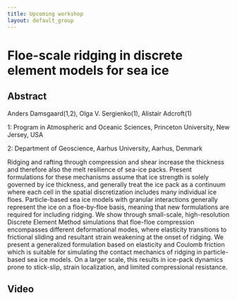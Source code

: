 ```yaml
---
title: Upcoming workshop
layout: default_group
---
```

# Floe-scale ridging in discrete element models for sea ice
## Abstract

Anders Damsgaard(1,2), Olga V. Sergienko(1), Alistair Adcroft(1)

1: Program in Atmospheric and Oceanic Sciences, Princeton University,
New Jersey, USA

2: Department of Geoscience, Aarhus University, Aarhus, Denmark

Ridging and rafting through compression and shear increase the
thickness and therefore also the melt resilience of sea-ice packs.
Present formulations for these mechanisms assume that ice strength
is solely governed by ice thickness, and generally treat the ice
pack as a continuum where each cell in the spatial discretization
includes many individual ice floes.  Particle-based sea ice models
with granular interactions generally represent the ice on a
floe-by-floe basis, meaning that new formulations are required for
including ridging.  We show through small-scale, high-resolution
Discrete Element Method simulations that floe-floe compression
encompasses different deformational modes, where elasticity transitions
to frictional sliding and resultant strain weakening at the onset
of ridging.  We present a generalized formulation based on elasticity
and Coulomb friction which is suitable for simulating the contact
mechanics of ridging in particle-based sea ice models.  On a larger
scale, this results in ice-pack dynamics prone to stick-slip, strain
localization, and limited compressional resistance.
## Video
